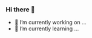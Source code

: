 ### Hi there 👋

-   🔭 I’m currently working on ...
-   🌱 I’m currently learning ...
<!--
**ericuxnyc/ericuxnyc** is a ✨ _special_ ✨ repository because its `README.md` (this file) appears on your GitHub profile.

Here are some ideas to get you started:

-   👯 I’m looking to collaborate on ...
-   🤔 I’m looking for help with ...
-   💬 Ask me about ...
-   📫 How to reach me: ...
-   😄 Pronouns: ...
-   ⚡ Fun fact: ...
    -->
